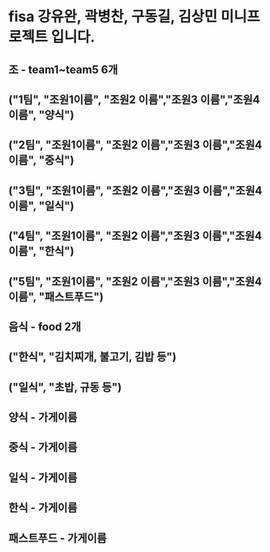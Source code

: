# fisa 강유완, 곽병찬, 구동길, 김상민 미니프로젝트 입니다.

## 조 - team1~team5 6개
## ("1팀", "조원1이름", "조원2 이름","조원3 이름","조원4 이름", "양식") 
## ("2팀", "조원1이름", "조원2 이름","조원3 이름","조원4 이름", "중식") 
## ("3팀", "조원1이름", "조원2 이름","조원3 이름","조원4 이름", "일식") 
## ("4팀", "조원1이름", "조원2 이름","조원3 이름","조원4 이름", "한식") 
## ("5팀", "조원1이름", "조원2 이름","조원3 이름","조원4 이름", "패스트푸드") 


## 음식 - food 2개
## ("한식", "김치찌개, 불고기, 김밥 등")
## ("일식", "초밥, 규동 등")

## 양식 - 가게이름 
## 중식 - 가게이름
## 일식 - 가게이름
## 한식 - 가게이름
## 패스트푸드 - 가게이름

